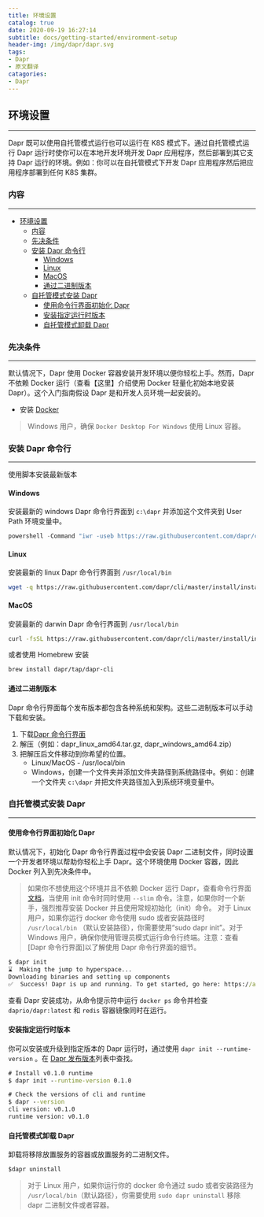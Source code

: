 ```yaml
---
title: 环境设置
catalog: true
date: 2020-09-19 16:27:14
subtitle: docs/getting-started/environment-setup
header-img: /img/dapr/dapr.svg
tags: 
- Dapr
- 原文翻译
catagories:
- Dapr
---
```


## 环境设置

---

Dapr 既可以使用自托管模式运行也可以运行在 K8S 模式下。通过自托管模式运行 Dapr 运行时使你可以在本地开发环境开发 Dapr 应用程序，然后部署到其它支持 Dapr 运行的环境。例如：你可以在自托管模式下开发 Dapr 应用程序然后把应用程序部署到任何 K8S 集群。

### 内容

---

- [环境设置](#环境设置)
  - [内容](#内容)
  - [先决条件](#先决条件)
  - [安装 Dapr 命令行](#安装-dapr-命令行)
    - [Windows](#windows)
    - [Linux](#linux)
    - [MacOS](#macos)
    - [通过二进制版本](#通过二进制版本)
  - [自托管模式安装 Dapr](#自托管模式安装-dapr)
    - [使用命令行界面初始化 Dapr](#使用命令行界面初始化-dapr)
    - [安装指定运行时版本](#安装指定运行时版本)
    - [自托管模式卸载 Dapr](#自托管模式卸载-dapr)

### 先决条件

---

默认情况下，Dapr 使用 Docker 容器安装开发环境以便你轻松上手。然而，Dapr 不依赖 Docker 运行（查看【这里】介绍使用 Docker 轻量化初始本地安装 Dapr）。这个入门指南假设 Dapr 是和开发人员环境一起安装的。

- 安装 [Docker](https://docs.docker.com/get-docker/)

> Windows 用户，确保 `Docker Desktop For Windows` 使用 Linux 容器。

### 安装 Dapr 命令行

---

使用脚本安装最新版本

#### Windows

安装最新的 windows Dapr 命令行界面到  `c:\dapr` 并添加这个文件夹到 User Path 环境变量中。

``` powershell
powershell -Command "iwr -useb https://raw.githubusercontent.com/dapr/cli/master/install/install.ps1 | iex"
```

#### Linux

安装最新的 linux Dapr 命令行界面到 `/usr/local/bin`

``` bash
wget -q https://raw.githubusercontent.com/dapr/cli/master/install/install.sh -O - | /bin/bash
```

#### MacOS

安装最新的 darwin Dapr 命令行界面到 `/usr/local/bin`

``` bash
curl -fsSL https://raw.githubusercontent.com/dapr/cli/master/install/install.sh | /bin/bash
```

或者使用 Homebrew 安装

``` bash
brew install dapr/tap/dapr-cli
```

#### 通过二进制版本

Dapr 命令行界面每个发布版本都包含各种系统和架构。这些二进制版本可以手动下载和安装。

1. 下载[Dapr 命令行界面](https://github.com/dapr/cli/releases)
2. 解压（例如：dapr_linux_amd64.tar.gz, dapr_windows_amd64.zip）
3. 把解压后文件移动到你希望的位置。
   - Linux/MacOS - /usr/local/bin
   - Windows，创建一个文件夹并添加文件夹路径到系统路径中。例如：创建一个文件夹 `c:\dapr` 并把文件夹路径加入到系统环境变量中。

### 自托管模式安装 Dapr

---

#### 使用命令行界面初始化 Dapr

默认情况下，初始化 Dapr 命令行界面过程中会安装 Dapr 二进制文件，同时设置一个开发者环境以帮助你轻松上手 Dapr。这个环境使用 Docker 容器，因此 Docker 列入到先决条件中。

>如果你不想使用这个环境并且不依赖 Docker 运行 Dapr，查看命令行界面[文档](https://github.com/dapr/cli/blob/master/README.md)，当使用 init 命令时同时使用 `--slim` 命令。注意，如果你时一个新手，强烈推荐安装 Docker 并且使用常规初始化（init）命令。
>对于 Linux 用户，如果你运行 docker 命令使用 sudo 或者安装路径时 `/usr/local/bin` （默认安装路径），你需要使用“sudo dapr init”。对于 Windows 用户，确保你使用管理员模式运行命令行终端。注意：查看[Dapr 命令行界面]以了解使用 Dapr 命令行界面的细节。

``` cmd
$ dapr init
⌛  Making the jump to hyperspace...
Downloading binaries and setting up components
✅  Success! Dapr is up and running. To get started, go here: https://aka.ms/dapr-getting-started
```

查看 Dapr 安装成功，从命令提示符中运行 `docker ps` 命令并检查 `daprio/dapr:latest` 和 `redis` 容器镜像同时在运行。

#### 安装指定运行时版本

你可以安装或升级到指定版本的 Dapr 运行时，通过使用 `dapr init --runtime-version` 。在 [Dapr 发布版本](https://github.com/dapr/dapr/releases)列表中查找。

``` cmd
# Install v0.1.0 runtime
$ dapr init --runtime-version 0.1.0

# Check the versions of cli and runtime
$ dapr --version
cli version: v0.1.0
runtime version: v0.1.0
```

#### 自托管模式卸载 Dapr

卸载将移除放置服务的容器或放置服务的二进制文件。

``` cmd
$dapr uninstall
```

>对于 Linux 用户，如果你运行你的 docker 命令通过 sudo 或者安装路径为 `/usr/local/bin`（默认路径），你需要使用 `sudo dapr uninstall` 移除 dapr 二进制文件或者容器。
